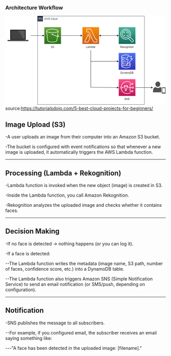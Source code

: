### Architecture Workflow
![alt text](image.png)
source:https://tutorialsdojo.com/5-best-cloud-projects-for-beginners/
## Image Upload (S3)

-A user uploads an image from their computer into an Amazon S3 bucket.

-The bucket is configured with event notifications so that whenever a new image is uploaded, it automatically triggers the AWS Lambda function.

---

## Processing (Lambda + Rekognition)

-Lambda function is invoked when the new object (image) is created in S3.

-Inside the Lambda function, you call Amazon Rekognition.

-Rekognition analyzes the uploaded image and checks whether it contains faces.

---

## Decision Making

-If no face is detected → nothing happens (or you can log it).

-If a face is detected:

--The Lambda function writes the metadata (image name, S3 path, number of faces, confidence score, etc.) into a DynamoDB table.

--The Lambda function also triggers Amazon SNS (Simple Notification Service) to send an email notification (or SMS/push, depending on configuration).

---

## Notification

-SNS publishes the message to all subscribers.

--For example, if you configured email, the subscriber receives an email saying something like:

---"A face has been detected in the uploaded image: [filename]."